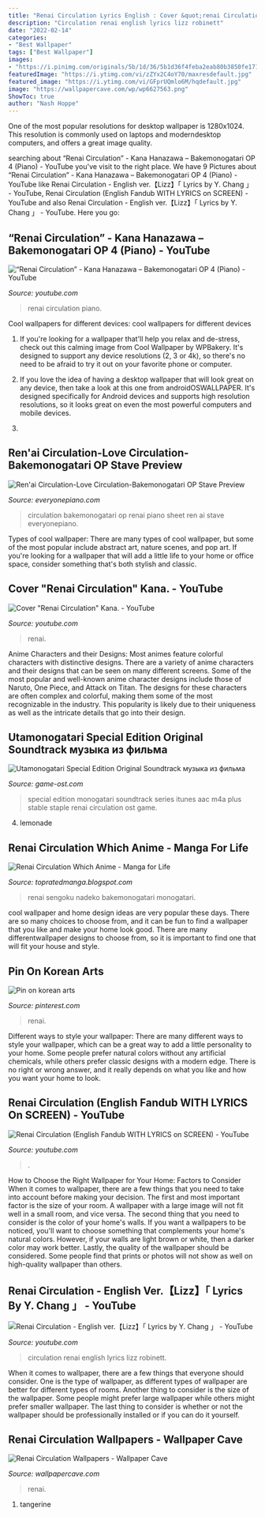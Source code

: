 ```yaml
---
title: "Renai Circulation Lyrics English : Cover &quot;renai Circulation&quot; Kana."
description: "Circulation renai english lyrics lizz robinett"
date: "2022-02-14"
categories:
- "Best Wallpaper"
tags: ["Best Wallpaper"]
images:
- "https://i.pinimg.com/originals/5b/1d/36/5b1d36f4feba2eab80b3850fe171a4c6.jpg"
featuredImage: "https://i.ytimg.com/vi/zZYx2C4oY70/maxresdefault.jpg"
featured_image: "https://i.ytimg.com/vi/GFprUQmlo6M/hqdefault.jpg"
image: "https://wallpapercave.com/wp/wp6627563.png"
ShowToc: true
author: "Nash Hoppe"
---
```



One of the most popular resolutions for desktop wallpaper is 1280x1024. This resolution is commonly used on laptops and moderndesktop computers, and offers a great image quality.

	

		
searching about “Renai Circulation” - Kana Hanazawa – Bakemonogatari OP 4 (Piano) - YouTube you've visit to the right place. We have 9 Pictures about “Renai Circulation” - Kana Hanazawa – Bakemonogatari OP 4 (Piano) - YouTube like Renai Circulation - English ver.【Lizz】「 Lyrics by Y. Chang 」 - YouTube, Renai Circulation (English Fandub WITH LYRICS on SCREEN) - YouTube and also Renai Circulation - English ver.【Lizz】「 Lyrics by Y. Chang 」 - YouTube. Here you go:
		
    
## “Renai Circulation” - Kana Hanazawa – Bakemonogatari OP 4 (Piano) - YouTube

<img loading=lazy src="https://i.ytimg.com/vi/zZYx2C4oY70/maxresdefault.jpg" onerror="this.onerror=null;this.src='https://tse3.mm.bing.net/th?id=OIP.rLGevdmoHDz_Y8W7CpTB-wHaEK&amp;pid=15.1';" alt="“Renai Circulation” - Kana Hanazawa – Bakemonogatari OP 4 (Piano) - YouTube">

_Source: youtube.com_

>renai circulation piano. 

	

Cool wallpapers for different devices:
cool wallpapers for different devices 

1. If you're looking for a wallpaper that'll help you relax and de-stress, check out this calming image from Cool Wallpaper by WPBakery. It's designed to support any device resolutions (2, 3 or 4k), so there's no need to be afraid to try it out on your favorite phone or computer.

2. If you love the idea of having a desktop wallpaper that will look great on any device, then take a look at this one from androidOSWALLPAPER. It's designed specifically for Android devices and supports high resolution resolutions, so it looks great on even the most powerful computers and mobile devices.

3.

    
## Ren&#039;ai Circulation-Love Circulation-Bakemonogatari OP Stave Preview

<img loading=lazy src="http://www.everyonepiano.com/pianomusic/002/0001937/0001937-w-b-2.png" onerror="this.onerror=null;this.src='https://tse1.mm.bing.net/th?id=OIP.9ArkfNJ1CuIgNQjyL5qKMAHaKE&amp;pid=15.1';" alt="Ren&#039;ai Circulation-Love Circulation-Bakemonogatari OP Stave Preview">

_Source: everyonepiano.com_

>circulation bakemonogatari op renai piano sheet ren ai stave everyonepiano. 

	

Types of cool wallpaper:
There are many types of cool wallpaper, but some of the most popular include abstract art, nature scenes, and pop art. If you're looking for a wallpaper that will add a little life to your home or office space, consider something that's both stylish and classic.

    
## Cover &quot;Renai Circulation&quot; Kana. - YouTube

<img loading=lazy src="https://i.ytimg.com/vi/BCUqa2vZJqs/maxresdefault.jpg" onerror="this.onerror=null;this.src='https://tse1.mm.bing.net/th?id=OIP.Yf8rjwntOgffjD1VjS2qOQHaEK&amp;pid=15.1';" alt="Cover &quot;Renai Circulation&quot; Kana. - YouTube">

_Source: youtube.com_

>renai. 

	

Anime Characters and their Designs: Most animes feature colorful characters with distinctive designs.
There are a variety of anime characters and their designs that can be seen on many different screens. Some of the most popular and well-known anime character designs include those of Naruto, One Piece, and Attack on Titan. The designs for these characters are often complex and colorful, making them some of the most recognizable in the industry. This popularity is likely due to their uniqueness as well as the intricate details that go into their design.

    
## Utamonogatari Special Edition Original Soundtrack музыка из фильма

<img loading=lazy src="https://www.game-ost.com/static/covers_soundtracks/2/3/232935_679651.jpg" onerror="this.onerror=null;this.src='https://tse3.mm.bing.net/th?id=OIP.TERU0eMOvHJf2NMKIyn6rQHaHa&amp;pid=15.1';" alt="Utamonogatari Special Edition Original Soundtrack музыка из фильма">

_Source: game-ost.com_

>special edition monogatari soundtrack series itunes aac m4a plus stable staple renai circulation ost game. 

	

4. lemonade 

    
## Renai Circulation Which Anime - Manga For Life

<img loading=lazy src="https://i.pinimg.com/originals/b2/dc/50/b2dc50b0f7fe708cb9ab4c12c7abcaf6.jpg" onerror="this.onerror=null;this.src='https://tse3.mm.bing.net/th?id=OIP.Gv6VhaYyUgIVkk_FcAkoKQHaG4&amp;pid=15.1';" alt="Renai Circulation Which Anime - Manga for Life">

_Source: topratedmanga.blogspot.com_

>renai sengoku nadeko bakemonogatari monogatari. 

	

cool wallpaper and home design ideas are very popular these days. There are so many choices to choose from, and it can be fun to find a wallpaper that you like and make your home look good. There are many differentwallpaper designs to choose from, so it is important to find one that will fit your house and style.

    
## Pin On Korean Arts

<img loading=lazy src="https://i.pinimg.com/originals/5b/1d/36/5b1d36f4feba2eab80b3850fe171a4c6.jpg" onerror="this.onerror=null;this.src='https://tse2.mm.bing.net/th?id=OIP.0YYfsuikU0ZFjZXVIxX2ywHaEK&amp;pid=15.1';" alt="Pin on korean arts">

_Source: pinterest.com_

>renai. 

	

Different ways to style your wallpaper:
There are many different ways to style your wallpaper, which can be a great way to add a little personality to your home. Some people prefer natural colors without any artificial chemicals, while others prefer classic designs with a modern edge. There is no right or wrong answer, and it really depends on what you like and how you want your home to look.

    
## Renai Circulation (English Fandub WITH LYRICS On SCREEN) - YouTube

<img loading=lazy src="https://i.ytimg.com/vi/GFprUQmlo6M/hqdefault.jpg" onerror="this.onerror=null;this.src='https://tse1.mm.bing.net/th?id=OIP.eDUQYMgInZMaxGY86UFCSgEsDh&amp;pid=15.1';" alt="Renai Circulation (English Fandub WITH LYRICS on SCREEN) - YouTube">

_Source: youtube.com_

>. 

	

How to Choose the Right Wallpaper for Your Home: Factors to Consider
When it comes to wallpaper, there are a few things that you need to take into account before making your decision. The first and most important factor is the size of your room. A wallpaper with a large image will not fit well in a small room, and vice versa. 
The second thing that you need to consider is the color of your home's walls. If you want a wallpapers to be noticed, you'll want to choose something that complements your home's natural colors. However, if your walls are light brown or white, then a darker color may work better. 
Lastly, the quality of the wallpaper should be considered. Some people find that prints or photos will not show as well on high-quality wallpaper than others.

    
## Renai Circulation - English Ver.【Lizz】「 Lyrics By Y. Chang 」 - YouTube

<img loading=lazy src="http://i.ytimg.com/vi/zp0w346xI28/maxresdefault.jpg" onerror="this.onerror=null;this.src='https://tse4.mm.bing.net/th?id=OIP.zPveEKT7ZNajKM6bD81W9QHaEK&amp;pid=15.1';" alt="Renai Circulation - English ver.【Lizz】「 Lyrics by Y. Chang 」 - YouTube">

_Source: youtube.com_

>circulation renai english lyrics lizz robinett. 

	

When it comes to wallpaper, there are a few things that everyone should consider. One is the type of wallpaper, as different types of wallpaper are better for different types of rooms. Another thing to consider is the size of the wallpaper. Some people might prefer large wallpaper while others might prefer smaller wallpaper. The last thing to consider is whether or not the wallpaper should be professionally installed or if you can do it yourself.

    
## Renai Circulation Wallpapers - Wallpaper Cave

<img loading=lazy src="https://wallpapercave.com/wp/wp6627563.png" onerror="this.onerror=null;this.src='https://tse2.mm.bing.net/th?id=OIP.l7RYsJvYMDNfzlKQ2bQJYQHaEK&amp;pid=15.1';" alt="Renai Circulation Wallpapers - Wallpaper Cave">

_Source: wallpapercave.com_

>renai. 

	

1. tangerine 

